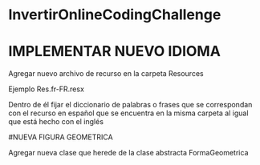 # InvertirOnlineCodingChallenge


# IMPLEMENTAR NUEVO IDIOMA

Agregar nuevo archivo de recurso en la carpeta Resources 

Ejemplo Res.fr-FR.resx 

Dentro de él fijar el diccionario de palabras o frases que se correspondan con el recurso en español que
se encuentra en la misma carpeta al igual que está hecho con el inglés


#NUEVA FIGURA GEOMETRICA

Agregar nueva clase que herede de la clase abstracta FormaGeometrica 


